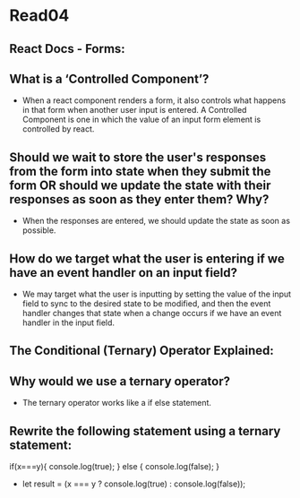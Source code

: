 # Read04

## React Docs - Forms:

## What is a ‘Controlled Component’?

+ When a react component renders a form, it also controls what happens in that form when another user input is entered. A Controlled Component is one in which the value of an input form element is controlled by react.

## Should we wait to store the user's responses from the form into state when they submit the form OR should we update the state with their responses as soon as they enter them? Why?

+ When the responses are entered, we should update the state as soon as possible.

## How do we target what the user is entering if we have an event handler on an input field?

+ We may target what the user is inputting by setting the value of the input field to sync to the desired state to be modified, and then the event handler changes that state when a change occurs if we have an event handler in the input field.


## The Conditional (Ternary) Operator Explained:

## Why would we use a ternary operator?

+ The ternary operator works like a if else statement.

## Rewrite the following statement using a ternary statement:

if(x===y){
 console.log(true);
  } else {
 console.log(false);
  }

+ let result = (x === y ? console.log(true) : console.log(false));

